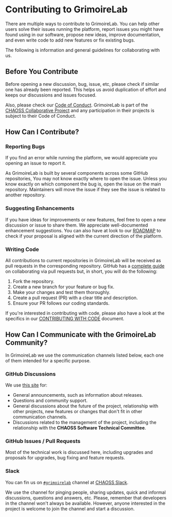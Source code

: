 # Contributing to GrimoireLab

There are multiple ways to contribute to GrimoireLab. You can help other
users solve their issues running the platform, report issues you might have
found using in our software, propose new ideas, improve documentation,
and even write code to add new features or fix existing bugs.

The following is information and general guidelines for collaborating with us.

## Before You Contribute

Before opening a new discussion, bug, issue, etc, please check if similar one
has already been reported. This helps us avoid duplication of effort and keeps
our discussions and issues focused.

Also, please check our [Code of Conduct](https://github.com/chaoss/.github/blob/main/CODE_OF_CONDUCT.md).
GrimoireLab is part of the [CHAOSS Collaborative Project](http://chaoss.community)
and any participation in their projects is subject to their Code of Conduct.

## How Can I Contribute?

### Reporting Bugs

If you find an error while running the platform, we would appreciate you
opening an issue to report it.

As GrimoireLab is built by several components across some GitHub repositories,
You may not know exactly where to open the issue. Unless you know
exactly on which component the bug is, open the issue on the main repository.
Maintainers will move the issue if they see the issue is related to another
repository.

### Suggesting Enhancements

If you have ideas for improvements or new features, feel free to open a new
discussion or issue to share them. We appreciate well-documented
enhancement suggestions. You can also have at look to our [ROADMAP](./ROADMAP.md)
to check if your proposal is aligned with the current direction of the
platform.

### Writing Code

All contributions to current repositories in GrimoireLab will be received as
pull requests in the corresponding repository. GitHub has a
[complete guide](https://docs.github.com/es/pull-requests) on
collaborating via pull requests but, in short, you will do the following:

1. Fork the repository.
1. Create a new branch for your feature or bug fix.
1. Make your changes and test them thoroughly.
1. Create a pull request (PR) with a clear title and description.
1. Ensure your PR follows our coding standards.

If you're interested in contributing with code, please also have a look
at the specifics in our [CONTRIBUTING WITH CODE](./CONTRIBUTING_WITH_CODE.md)
document.

## How Can I Communicate with the GrimoireLab Community?

In GrimoireLab we use the communication channels listed below, each one of them
intended for a specific purpose.

### GitHub Discussions

We use [this site](https://github.com/chaoss/grimoirelab/discussions) for:

- General announcements, such as information about releases.
- Questions and community support.
- General discussions about the future of the project, relationship
  with other projects, new features or changes that don't fit
  in other communication channels.
- Discussions related to the management of the project, including the
  relationship with the **CHAOSS Software Technical Committee**.

### GitHub Issues / Pull Requests

Most of the technical work is discussed here, including upgrades and
proposals for upgrades, bug fixing and feature requests.

### Slack

You can fin us on [`#grimoirelab`](https://chaoss-workspace.slack.com/archives/C022NPTPC8Z)
channel at [CHAOSS Slack](https://join.slack.com/t/chaoss-workspace/shared_invite/zt-r65szij9-QajX59hkZUct82b0uACA6g).

We use the channel for pinging people, sharing updates, quick and informal
discussions, questions and answers, etc. Please, remember that developers
in the channel won't always be available. However, anyone interested in the
project is welcome to join the channel and start a discussion.
